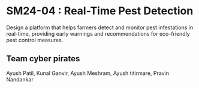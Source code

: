# SM24-04 : Real-Time Pest Detection
Design a platform that helps farmers detect and monitor pest infestations in
real-time, providing early warnings and recommendations for eco-friendly pest
control measures.
 
## Team cyber pirates
Ayush Patil,
Kunal Ganvir,
Ayush Meshram,
Ayush titirmare,
Pravin Nandankar
